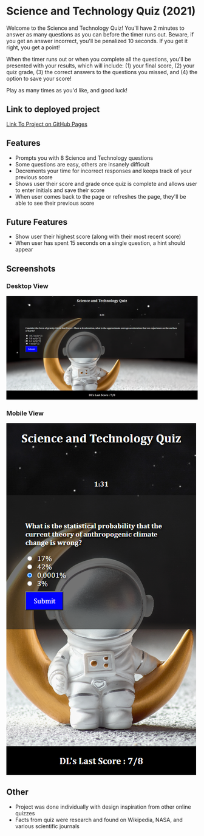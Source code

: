 # Science and Technology Quiz (2021)

Welcome to the Science and Technology Quiz! You'll have 2 minutes to answer as many questions as you can before the timer runs out. Beware, if you get an answer incorrect, you'll be penalized 10 seconds. If you get it right, you get a point!

When the timer runs out or when you complete all the questions, you'll be presented with your results, which will include: (1) your final score, (2) your quiz grade, (3) the correct answers to the questions you missed, and (4) the option to save your score!

Play as many times as you'd like, and good luck!

## Link to deployed project
[Link To Project on GitHub Pages](https://damienluzzo33.github.io/science-and-technology-quiz-2021/)

## Features

+ Prompts you with 8 Science and Technology questions
+ Some questions are easy, others are insanely difficult
+ Decrements your time for incorrect responses and keeps track of your previous score
+ Shows user their score and grade once quiz is complete and allows user to enter initials and save their score
+ When user comes back to the page or refreshes the page, they'll be able to see their previous score

## Future Features

+ Show user their highest score (along with their most recent score)
+ When user has spent 15 seconds on a single question, a hint should appear

## Screenshots

### Desktop View
![science and tech quiz project](./assets/images/screentshot_5.png)

### Mobile View
![science and tech quiz project](./assets/images/screentshot_4.png)

## Other

+ Project was done individually with design inspiration from other online quizzes
+ Facts from quiz were research and found on Wikipedia, NASA, and various scientific journals
